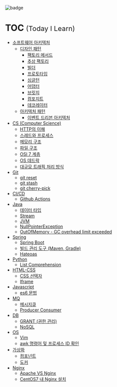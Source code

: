 ![badge](https://img.shields.io/badge/TIL-Today%20I%20Learn-brightgreen)
# TOC <span style="font-size:22px; font-weight:normal;">(Today I Learn)</span>
* [소프트웨어 아키텍처](./Software%20Architecture)
  * [디자인 패턴](./Software%20Architecture/Design%20Pattern)
    * [팩토리 메서드](./Software%20Architecture/Design%20Pattern/팩토리%20메서드.md)
    * [추상 팩토리](./Software%20Architecture/Design%20Pattern/추상%20팩토리.md)
    * [빌더](./Software%20Architecture/Design%20Pattern/빌더.md)
    * [프로토타입](./Software%20Architecture/Design%20Pattern/프로토타입.md)
    * [싱글턴](./Software%20Architecture/Design%20Pattern/싱글턴.md)
    * [어댑터](./Software%20Architecture/Design%20Pattern/어댑터.md)
    * [브릿지](./Software%20Architecture/Design%20Pattern/브릿지.md)
    * [컴포지트](./Software%20Architecture/Design%20Pattern/컴포지트.md)
    * [데코레이터](./Software%20Architecture/Design%20Pattern/데코레이터.md)
  * [아키텍처 패턴](./Software%20Architecture/Architecture%20Pattern)
    * [이벤트 드리븐 아키텍처](./Software%20Architecture/Architecture%20Pattern/이벤트%20드리븐%20아키텍처.md)
* [CS (Computer Science)](./CS%20(Computer%20Science))
    * [HTTP의 이해](./CS%20(Computer%20Science)/HTTP의%20이해.md)
    * [스레드와 프로세스](./CS%20(Computer%20Science)/스레드와%20프로세스.md)
    * [메모리 구조](./CS%20(Computer%20Science)/메모리%20구조.md)
    * [파일 구조](./CS%20(Computer%20Science)/파일%20구조.md)
    * [OSI 7 계층](./CS%20(Computer%20Science)/OSI%207계층.md)
    * [OS 데드락](./CS%20(Computer%20Science)/OS%20데드락.md)
    * [대규모 트래픽 처리 방식](./CS%20(Computer%20Science)/대규모%20트래픽%20처리%20방식.md)
* [Git](./Git)
  * [git reset](./Git/git%20reset.md)
  * [git stash](./Git/git%20stash.md)
  * [git cherry-pick](./Git/git%20cherry-pick.md)
* [CI/CD](./CICD)
  * [Github Actions](./CICD/Github%20Actions.md)
* [Java](./Java)
  * [데이터 타입](./Java/자바의%20데이터타입.md)
  * [Stream](./Java/Stream.md)
  * [JVM](./Java/JVM.md)
  * [NullPointerException](./Java/NullPointerException.md)
  * [OutOfMemory - GC overhead limit exceeded](./Java/OutOfMemory%20-%20GC%20overhead%20limit%20exceeded.md)
* [Spring](./Spring)
  * [Spring Boot](./Spring/Spring%20Boot.md)
  * [빌드 관리 도구 (Maven, Gradle)](./Spring/빌드%20관리%20도구%20-%20Maven,%20Gradle.md)
  * [Hateoas](./Spring/Hateoas.md)
* [Python](./Python)
  * [List Comprehension](./Python/List%20Comprehension.md)
* [HTML-CSS](./HTML-CSS)
  * [CSS 선택자](./HTML-CSS/CSS%20선택자.md)
  * [Iframe](./HTML-CSS/Iframe.md)
* [Javascript](./Javascript)
  * [es6 문법](./Javascript/es6%20문법.md)
* [MQ](./MQ)
  * [메시지큐](./MQ/메시지큐.md)
  * [Producer Consumer](./MQ/Producer%20Consumer.md)
* [DB](./DB)
  * [GRANT (권한 관리)](./DB/Grant.md)
  * [NoSQL](./DB/NoSQL.md)
* [OS](./OS)
  * [Vim](OS/linux/Vim.md)
  * [awk 명령어 및 프로세스 ID 확인](./OS/linux/awk명령어%20및%20프로세스%20ID%20확인.md)
* [가상화](./Virtualization)
  * [컴포넌트](./Virtualization/Component.md)
  * [도커](./Virtualization/Docker.md)
* [Nginx](./Nginx)
  * [Apache VS Nginx](./Nginx/Apache%20vs%20Nginx.md)
  * [CentOS7 내 Nginx 설치](./Nginx/CentOS7%20내%20설치.md)